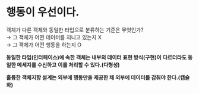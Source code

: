 # 행동이 우선이다.

객체가 다른 객체와 동일한 타입으로 분류하는 기준은 무엇인가? \
→ 그 객체가 어떤 데이터를 지니고 있는지 X \
→ 그 객체가 어떤 행동을 하는지 O

**동일한 타입(인터페이스)에 속한 객체는 내부의 데이터 표현 방식(구현)이 다르더라도 동일한 메세지를 수신하고 이를 처리할 수 있다.(다형성)**

**훌륭한 객체지향 설계는 외부에 행동만을 제공한 채 외부에 데이터를 감춰야 한다.(캡슐화)**
